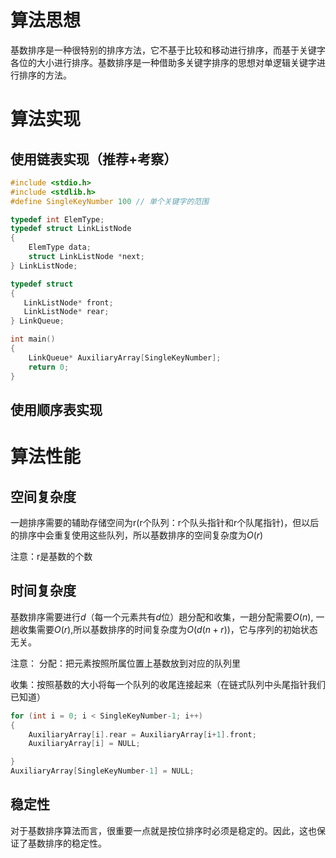 # 算法思想
基数排序是一种很特别的排序方法，它不基于比较和移动进行排序，而基于关键字各位的大小进行排序。基数排序是一种借助多关键字排序的思想对单逻辑关键字进行排序的方法。
# 算法实现
## 使用链表实现（推荐+考察）
```c
#include <stdio.h>
#include <stdlib.h>
#define SingleKeyNumber 100 // 单个关键字的范围

typedef int ElemType;
typedef struct LinkListNode
{
    ElemType data;
    struct LinkListNode *next;
} LinkListNode;

typedef struct
{
   LinkListNode* front;
   LinkListNode* rear;
} LinkQueue;

int main()
{
    LinkQueue* AuxiliaryArray[SingleKeyNumber];
    return 0;
}
```
## 使用顺序表实现
# 算法性能
## 空间复杂度
一趟排序需要的辅助存储空间为r(r个队列：r个队头指针和r个队尾指针)，但以后的排序中会重复使用这些队列，所以基数排序的空间复杂度为$O(r)$

注意：r是基数的个数
## 时间复杂度
基数排序需要进行$d$（每一个元素共有$d$位）趟分配和收集，一趟分配需要$O(n)$, 一趟收集需要$O(r)$,所以基数排序的时间复杂度为$O(d(n + r))$，它与序列的初始状态无关。

注意：
分配：把元素按照所属位置上基数放到对应的队列里

收集：按照基数的大小将每一个队列的收尾连接起来（在链式队列中头尾指针我们已知道）
```c
for (int i = 0; i < SingleKeyNumber-1; i++)
{
    AuxiliaryArray[i].rear = AuxiliaryArray[i+1].front;
    AuxiliaryArray[i] = NULL;

}
AuxiliaryArray[SingleKeyNumber-1] = NULL;
```
## 稳定性
对于基数排序算法而言，很重要一点就是按位排序时必须是稳定的。因此，这也保证了基数排序的稳定性。